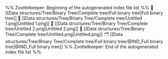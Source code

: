 %% Zoottelkeeper: Beginning of the autogenerated index file list  %%
📄 [[Data structures/Tree/Binary Tree/Complete tree/Full binary tree|Full binary tree]]
📄 [[Data structures/Tree/Binary Tree/Complete tree/Untitled 1.png|Untitled 1.png]]
📄 [[Data structures/Tree/Binary Tree/Complete tree/Untitled 2.png|Untitled 2.png]]
📄 [[Data structures/Tree/Binary Tree/Complete tree/Untitled.png|Untitled.png]]
🗂️ [[Data structures/Tree/Binary Tree/Complete tree/Full binary tree/@IND_Full binary tree|@IND_Full binary tree]]
%% Zoottelkeeper: End of the autogenerated index file list  %%
